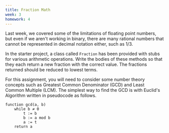 ```yaml
---
title: Fraction Math
week: 3
homework: 4
---
```


Last week, we covered some of the limitations of floating point numbers, 
but even if we aren't working in binary, there are many rational numbers 
that cannot be represented in decimal notation either, such as 1/3.

In the starter project, a class called `Fraction` has been provided with
stubs for various arithmetic operations.  Write the bodies of these methods 
so that they each return a new fraction with the correct value.  The fractions 
returned should be reduced to lowest terms.

For this assignment, you will need to consider some number theory concepts such as
Greatest Common Denominator (GCD) and Least Common Multiple (LCM).  The simplest way 
to find the GCD is with Euclid's Algorithm written in pseudocode as follows.

```
function gcd(a, b)
    while b ≠ 0
        t := b
        b := a mod b
        a := t
    return a
```    

